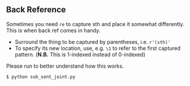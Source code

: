 ## Back Reference
Sometimes you need `re` to capture sth
and place it somewhat differently. This
is when back ref comes in handy.
- Surround the thing to be captured by parentheses, i.e. `r'(sth)'`
- To specify its new location, use, e.g. `\1` to refer to the first captured pattern. (**N.B.** This is 1-indexed instead of 0-indexed)

Please run to better understand how this works.
```bash
$ python sub_sent_joint.py
```

